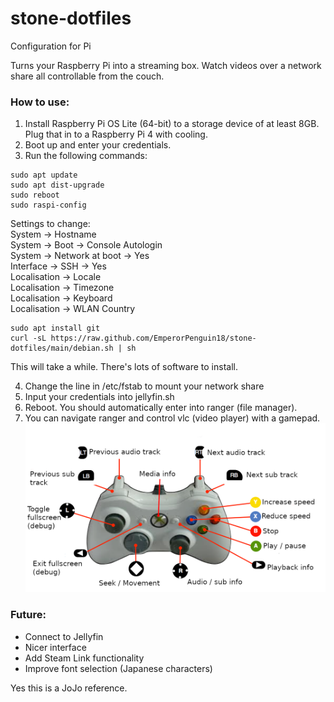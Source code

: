 # stone-dotfiles
Configuration for Pi

Turns your Raspberry Pi into a streaming box. Watch videos over a network share all controllable from the couch.

### How to use:
1. Install Raspberry Pi OS Lite (64-bit) to a storage device of at least 8GB. Plug that in to a Raspberry Pi 4 with cooling.
2. Boot up and enter your credentials.
3. Run the following commands:
```
sudo apt update
sudo apt dist-upgrade
sudo reboot
sudo raspi-config
```
Settings to change:  
System -> Hostname  
System -> Boot -> Console Autologin  
System -> Network at boot -> Yes  
Interface -> SSH -> Yes  
Localisation -> Locale  
Localisation -> Timezone  
Localisation -> Keyboard  
Localisation -> WLAN Country
```
sudo apt install git
curl -sL https://raw.github.com/EmperorPenguin18/stone-dotfiles/main/debian.sh | sh
```
This will take a while. There's lots of software to install.

4. Change the line in /etc/fstab to mount your network share
5. Input your credentials into jellyfin.sh
6. Reboot. You should automatically enter into ranger (file manager).
7. You can navigate ranger and control vlc (video player) with a gamepad.
![alt text](https://raw.githubusercontent.com/EmperorPenguin18/stone-dotfiles/main/diagram.png)

### Future:
- Connect to Jellyfin
- Nicer interface
- Add Steam Link functionality
- Improve font selection (Japanese characters)

Yes this is a JoJo reference.
